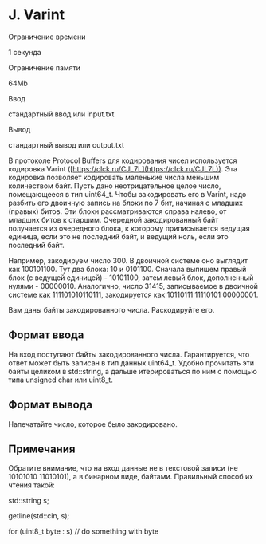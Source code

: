 J. Varint
=========

Ограничение времени

1 секунда

Ограничение памяти

64Mb

Ввод

стандартный ввод или input.txt

Вывод

стандартный вывод или output.txt

В протоколе Protocol Buffers для кодирования чисел используется кодировка Varint ([https://clck.ru/CJL7L](https://clck.ru/CJL7L)). Эта кодировка позволяет кодировать маленькие числа меньшим количеством байт. Пусть дано неотрицательное целое число, помещающееся в тип uint64\_t. Чтобы закодировать его в Varint, надо разбить его двоичную запись на блоки по 7 бит, начиная с младших (правых) битов. Эти блоки рассматриваются справа налево, от младших битов к старшим. Очередной закодированный байт получается из очередного блока, к которому приписывается ведущая единица, если это не последний байт, и ведущий ноль, если это последний байт.

Например, закодируем число 300. В двоичной системе оно выглядит как 100101100. Тут два блока: 10 и 0101100. Сначала выпишем правый блок (с ведущей единицей) - 10101100, затем левый блок, дополненный нулями - 00000010. Аналогично, число 31415, записываемое в двоичной системе как 111101010110111, закодируется как 10110111 11110101 00000001.

Вам даны байты закодированного числа. Раскодируйте его.

Формат ввода
------------

На вход поступают байты закодированного числа. Гарантируется, что ответ может быть записан в тип данных uint64\_t. Удобно прочитать эти байты целиком в std::string, а дальше итерироваться по ним с помощью типа unsigned char или uint8\_t.

Формат вывода
-------------

Напечатайте число, которое было закодировано.

Примечания
----------

Обратите внимание, что на вход данные не в текстовой записи (не 10101010 11010101), а в бинарном виде, байтами. Правильный способ их чтения такой:

std::string s;

getline(std::cin, s);

for (uint8\_t byte : s) // do something with byte